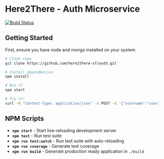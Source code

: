 # Here2There - Auth Microservice
[![Build Status](https://travis-ci.org/here2there-sf/auth.svg?branch=master)](https://travis-ci.org/here2there-sf/auth)

## Getting Started
First, ensure you have node and mongo installed on your system.

```sh
# Clone repo
git clone https://github.com/here2there-sf/auth.git

# Install dependencies
npm install

# Run it
npm start

# Try it!
curl -H "Content-Type: application/json" -X POST -d '{"username":"user1", "email": "example@gmail.com", "password":"password1"}' http://localhost:8080/user
```

## NPM Scripts

- **`npm start`** - Start live-reloading development server
- **`npm test`** - Run test suite
- **`npm run test:watch`** - Run test suite with auto-reloading
- **`npm run coverage`** - Generate test coverage
- **`npm run build`** - Generate production ready application in `./build`
